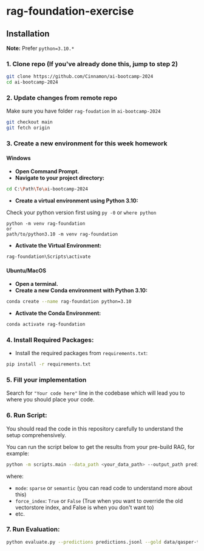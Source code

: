 # rag-foundation-exercise

## Installation

**Note:** Prefer `python=3.10.*`

### 1. Clone repo (If you've already done this, jump to step 2)
```sh
git clone https://github.com/Cinnamon/ai-bootcamp-2024
cd ai-bootcamp-2024
```
### 2. Update changes from remote repo
Make sure you have folder `rag-foudation` in `ai-bootcamp-2024`

```sh
git checkout main
git fetch origin
```
### 3. Create a new environment for this week homework
#### Windows
   - **Open Command Prompt.**
   - **Navigate to your project directory:**
```sh
cd C:\Path\To\ai-bootcamp-2024
```
   - **Create a virtual environment using Python 3.10:**

Check your python version first using `py -0` or `where python`

```
python -m venv rag-foundation
or
path/to/python3.10 -m venv rag-foundation
```

   - **Activate the Virtual Environment:**
```sh
rag-foundation\Scripts\activate
```

#### Ubuntu/MacOS

- **Open a terminal.**
- **Create a new Conda environment with Python 3.10:**
```sh
conda create --name rag-foundation python=3.10
```

- **Activate the Conda Environment:**
```sh
conda activate rag-foundation
```

### 4. **Install Required Packages:**
   - Install the required packages from `requirements.txt`:
```sh
pip install -r requirements.txt
```

### 5. **Fill your implementation**

Search for `"Your code here"` line in the codebase which will lead you to where you should place your code.

### 6. **Run Script:**
You should read the code in this repository carefully to understand the setup comprehensively.

You can run the script below to get the results from your pre-build RAG, for example:
```sh
python -m scripts.main --data_path <your_data_path> --output_path predictions.jsonl --mode <your_mode> --force_index <True or False>
```
where: 
   - `mode`: `sparse` or `semantic` (you can read code to understand more about this)
   - `force_index`: `True` or `False` (True when you want to override the old vectorstore index, and False is when you don't want to)
   - etc.

### 7. **Run Evaluation:**
```sh
python evaluate.py --predictions predictions.jsonl --gold data/qasper-test-v0.3.json
```
